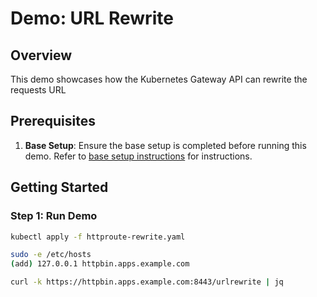 # Demo: URL Rewrite

## Overview
This demo showcases how the Kubernetes Gateway API can rewrite the requests URL

## Prerequisites
1. **Base Setup**: Ensure the base setup is completed before running this demo. Refer to [base setup instructions](../../../README.md) for instructions.

## Getting Started

### Step 1: Run Demo
```sh
kubectl apply -f httproute-rewrite.yaml

sudo -e /etc/hosts
(add) 127.0.0.1 httpbin.apps.example.com

curl -k https://httpbin.apps.example.com:8443/urlrewrite | jq
```
